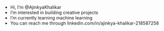 - Hi, I’m @AjinkyaKhalikar
- I’m interested in building creative projects
- I’m currently learning machine learning 
- You can reach me through linkedin.com/in/ajinkya-khalikar-218587258
